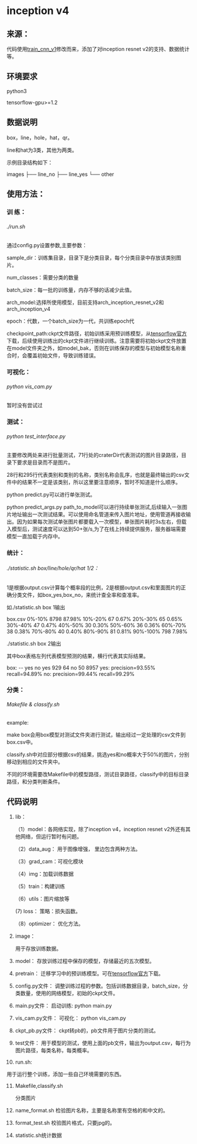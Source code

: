 # inception v4

## 来源：

代码使用[train_cnn_v1](https://github.com/MachineLP/train_arch/tree/master/train_cnn_v1)修改而来，添加了对inception resnet v2的支持、数据统计等。

## 环境要求

python3

tensorflow-gpu>=1.2

## 数据说明

box，line，hole，hat，qr。

line和hat为3类，其他为两类。

示例目录结构如下：

images
├── line_no
├── line_yes
└── other

## 使用方法：
### 训  练：

###### ./run.sh

通过config.py设置参数,主要参数：

sample_dir：训练集目录，目录下是分类目录，每个分类目录中存放该类别图片。

num_classes：需要分类的数量

batch_size：每一批的训练量，内存不够的话减少此值。

arch_model:选择所使用模型，目前支持arch_inception_resnet_v2和arch_inception_v4

epoch：代数，一个batch_size为一代，共训练epoch代

checkpoint_path:ckpt文件路径，初始训练采用预训练模型，从[tensorflow官方](https://github.com/tensorflow/models/tree/master/research/slim)下载，后续使用训练出的ckpt文件进行继续训练。注意需要将初始ckpt文件放置在model文件夹之外，如model_bak，否则在训练保存的模型与初始模型名称重合时，会覆盖初始文件，导致训练错误。

### 可视化：

###### python vis_cam.py

暂时没有尝试过

### 测试：

###### python test_interface.py

主要修改两处来进行批量测试，71行处的craterDir代表测试的图片目录路径，目录下要求是目录而不是图片。

28行和295行代表类别和类别的名称，类别名称会乱序，也就是最终输出的csv文件中的结果不一定是该类别，所以这里要注意顺序，暂时不知道是什么顺序。

python predict.py可以进行单张测试。

python predict_args.py path_to_model可以进行持续单张测试,后续输入一张图片地址输出一次测试结果。可以使用命名管道来传入图片地址，使用管道再接收输出。因为如果每次测试单张图片都要载入一次模型，单张图片耗时3s左右，但载入模型后，测试速度可以达到50+张/s,为了在线上持续提供服务，服务器端需要模型一直加载于内存中。

### 统计：

###### ./statistic.sh box/line/hole/qr/hat 1/2：

1是根据output.csv计算每个概率段的比例，2是根据output.csv和里面图片的正确分类文件，如box_yes,box_no，来统计查全率和查准率。

如./statistic.sh box 1输出

box.csv
0%-10%    8798  87.98%
10%-20%   67    0.67%
20%-30%   65    0.65%
30%-40%   47    0.47%
40%-50%   30    0.30%
50%-60%   36    0.36%
60%-70%   38    0.38%
70%-80%   40    0.40%
80%-90%   81    0.81%
90%-100%  798   7.98%

./statistic.sh box 2输出

其中box表格左列代表模型预测的结果，横行代表其实际结果。

box:
--   yes  no
yes  929  64
no   50   8957
yes:
precision=93.55%  recall=94.89% 
no:
precision=99.44%  recall=99.29%

### 分类：

###### Makefile & classify.sh

example:

make box会用box模型对测试文件夹进行测试，输出经过一定处理的csv文件到box.csv中。

classify.sh中对应部分根据csv的结果，挑选yes和no概率大于50%的图片，分别移动到相应的文件夹中。

不同的环境需要改Makefile中的模型路径，测试目录路径，classify中的目标目录路径，和分类判断条件。

## 代码说明

1. lib：

   （1）model：各网络实现，除了inception v4，inception resnet v2外还有其他网络，但运行暂时有问题。

   （2）data_aug： 用于图像增强， 里边包含两种方法。

   （3）grad_cam：可视化模块

   （4）img：加载训练数据

   （5）train：构建训练

   （6）utils：图片缩放等

      (7) loss： 策略：损失函数。

   （8）optimizer： 优化方法。

2. image：

   用于存放训练数据。

3. model：
   存放训练过程中保存的模型，存储最近的五次模型。

4. pretrain：
   迁移学习中的预训练模型。可在[tensorflow官方](https://github.com/tensorflow/models/tree/master/research/slim)下载。

5. config.py文件：
   调整训练过程的参数。包括训练数据目录，batch_size，分类数量，使用的网络模型，初始的ckpt文件。

6. main.py文件：
   启动训练: python main.py

7. vis_cam.py文件：
   可视化： python vis_cam.py

8. ckpt_pb.py文件：
   ckpt转pb的，pb文件用于图片分类的测试。

9. test文件：
   用于模型的测试，使用上面的pb文件，输出为output.csv，每行为图片路径，每类名称，每类概率。

10. run.sh:

   用于运行整个训练，添加一些自己环境需要的东西。

11. Makefile,classify.sh

    分类图片

12. name_format.sh 检验图片名称，主要是名称里有空格的和中文的。

13. format_test.sh 校验图片格式，只要jpg的。

14. statistic.sh统计数据
